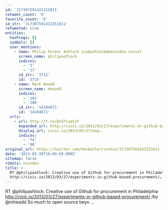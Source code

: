 ```yaml
---
id: '317307591422251011'
retweet_count: '0'
favorite_count: '0'
id_str: '317307591422251011'
retweeted: true
entities:
  hashtags: []
  symbols: []
  user_mentions:
    - name: Philip Ferenc Ashlock 🇺🇲@ashlock@mastodon.social
      screen_name: philipashlock
      indices:
        - '3'
        - '17'
      id_str: '3715'
      id: '3715'
    - name: Mark Headd
      screen_name: mheadd
      indices:
        - '101'
        - '108'
      id_str: '14184671'
      id: '14184671'
  urls:
    - url: http://t.co/DoSTszptzF
      expanded_url: http://civic.io/2013/03/27/experiments-in-github-based-procurement/
      display_url: civic.io/2013/03/27/exp…
      indices:
        - '74'
        - '96'
original_url: https://twitter.com/benbalter/status/317307591422251011
date: '2013-03-28T16:09:59.000Z'
sitemap: false
robots: noindex
title: >-
  RT @philipashlock: Creative use of Github for procurement in Philadelphia
  http://civic.io/2013/03/27/experiments-in-github-based-procurement/…
---
```


RT @philipashlock: Creative use of Github for procurement in Philadelphia http://civic.io/2013/03/27/experiments-in-github-based-procurement/ /by @mheadd So much to open source beyo ...